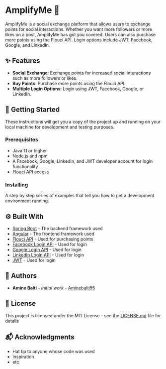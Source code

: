 # AmplifyMe :loudspeaker:


AmplifyMe is a social exchange platform that allows users to exchange points for social interactions. Whether you want more followers or more likes on a post, AmplifyMe has got you covered. Users can also purchase more points using the Flouci API. Login options include JWT, Facebook, Google, and LinkedIn.

## :sparkles: Features

- **Social Exchange**: Exchange points for increased social interactions such as more followers or likes.
- **Buy Points**: Purchase more points using the Flouci API.
- **Multiple Login Options**: Login using JWT, Facebook, Google, or LinkedIn.


## :rocket: Getting Started

These instructions will get you a copy of the project up and running on your local machine for development and testing purposes.

### Prerequisites

- Java 11 or higher
- Node.js and npm
- A Facebook, Google, LinkedIn, and JWT developer account for login functionality
- Flouci API access

### Installing

A step by step series of examples that tell you how to get a development environment running.

## :gear: Built With

- [Spring Boot](https://spring.io/projects/spring-boot) - The backend framework used
- [Angular](https://angular.io/) - The frontend framework used
- [Flouci API](https://www.flouci.com/) - Used for purchasing points
- [Facebook Login API](https://developers.facebook.com/docs/facebook-login/) - Used for login
- [Google Login API](https://developers.google.com/identity) - Used for login
- [LinkedIn Login API](https://www.linkedin.com/developers/) - Used for login
- [JWT](https://jwt.io/) - Used for login

## :busts_in_silhouette: Authors

- **Amine Balti** - *Initial work* - [Aminebalti55](https://github.com/aminebalti55)

## :page_with_curl: License

This project is licensed under the MIT License - see the [LICENSE.md](LICENSE.md) file for details

## :mailbox_with_mail: Acknowledgments

- Hat tip to anyone whose code was used
- Inspiration
- etc

